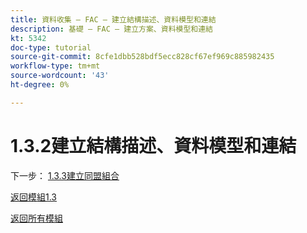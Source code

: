 ```yaml
---
title: 資料收集 — FAC — 建立結構描述、資料模型和連結
description: 基礎 — FAC — 建立方案、資料模型和連結
kt: 5342
doc-type: tutorial
source-git-commit: 8cfe1dbb528bdf5ecc828cf67ef969c885982435
workflow-type: tm+mt
source-wordcount: '43'
ht-degree: 0%

---
```


# 1.3.2建立結構描述、資料模型和連結

下一步： [1.3.3建立同盟組合](./ex3.md)

[返回模組1.3](./fac.md)

[返回所有模組](../../../overview.md)
